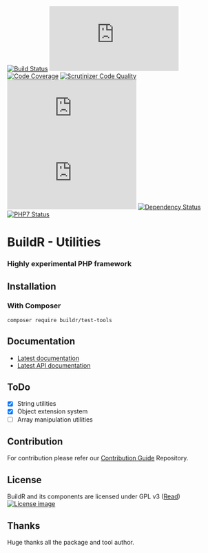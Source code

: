 [![Build Status](http://ci.zolli.hu/buildStatus/icon?job=Utils)](http://ci.zolli.hu/job/Utils/)
[![Build Stability](http://status.buildr-framework.io/buildstatus/status_modules.php?jobName=Utils&type=stability)](http://ci.zolli.hu/job/Utils/)
[![Code Coverage](https://scrutinizer-ci.com/g/BuildrPHP/Utils/badges/coverage.png?b=master)](https://scrutinizer-ci.com/g/BuildrPHP/Utils/?branch=master)
[![Scrutinizer Code Quality](https://scrutinizer-ci.com/g/BuildrPHP/Utils/badges/quality-score.png?b=master)](https://scrutinizer-ci.com/g/BuildrPHP/Utils/?branch=master)
[![Test Results](http://status.buildr-framework.io/buildstatus/status_modules.php?jobName=Utils&type=tests)](http://ci.zolli.hu/job/Utils/)
[![CRAP Report](http://status.buildr-framework.io/buildstatus/status_modules.php?jobName=Utils&type=crap)](http://ci.zolli.hu/job/Utils/)
[![Dependency Status](https://www.versioneye.com/user/projects/5705167bfcd19a00415b048a/badge.svg?style=flat)](https://www.versioneye.com/user/projects/5705167bfcd19a00415b048a)
[![PHP7 Status](https://img.shields.io/badge/PHP7-tested-8892BF.svg)](https://github.com/BuildrPHP/Test-Tools)

# BuildR - Utilities
### Highly experimental PHP framework

## Installation

### With Composer

```
composer require buildr/test-tools
```

## Documentation
 - [Latest documentation](http://docs.buildr-framework.io/utils)
 - [Latest API documentation](http://docs.buildr-framework.io/utils_api)

## ToDo

 - [X] String utilities
 - [X] Object extension system
 - [ ] Array manipulation utilities

## Contribution

For contribution please refer our [Contribution Guide](https://github.com/BuildrPHP/Coding-Standard) Repository.

## License

BuildR and its components are licensed under GPL v3 ([Read](https://raw.githubusercontent.com/BuildrPHP/ClassLoader/master/LICENSE.md))
[![License image](http://gplv3.fsf.org/gplv3-88x31.png)]()

## Thanks

Huge thanks all the package and tool author.
